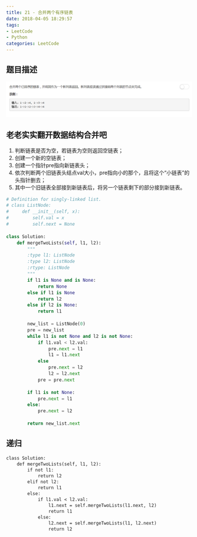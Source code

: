 ```yaml
---
title: 21 - 合并两个有序链表
date: 2018-04-05 18:29:57
tags: 
- LeetCode
- Python
categories: LeetCode
---
```


## 题目描述
![problem](images/21.png)

<!-- more -->

## 老老实实翻开数据结构合并吧
1. 判断链表是否为空，若链表为空则返回空链表；
2. 创建一个新的空链表；
3. 创建一个指针pre指向新链表头；
4. 依次判断两个旧链表头结点val大小，pre指向小的那个，且将这个“小链表”的头指针删去；
5. 其中一个旧链表全部接到新链表后，将另一个链表剩下的部分接到新链表。
```python
# Definition for singly-linked list.
# class ListNode:
#     def __init__(self, x):
#         self.val = x
#         self.next = None

class Solution:
    def mergeTwoLists(self, l1, l2):
        """
        :type l1: ListNode
        :type l2: ListNode
        :rtype: ListNode
        """
        if l1 is None and is None:
        	return None
        else if l1 is None
        	return l2
        else if l2 is None:
        	return l1

        new_list = ListNode(0)
        pre = new_list
        while l1 is not None and l2 is not None:
        	if l1.val < l2.val:
        		pre.next = l1
        		l1 = l1.next
        	else
        		pre.next = l2
        		l2 = l2.next
        	pre = pre.next

        if l1 is not None:
        	pre.next = l1
        else:
        	pre.next = l2

        return new_list.next

```

## 递归
```
class Solution:
    def mergeTwoLists(self, l1, l2):
    	if not l1:
    		return l2
    	elif not l2:
    		return l1
    	else:
    		if l1.val < l2.val:
    			l1.next = self.mergeTwoLists(l1.next, l2)
    			return l1
    		else:
    			l2.next = self.mergeTwoLists(l1, l2.next)
    			return l2
```